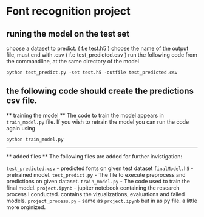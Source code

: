 # Font recognition project

## runing the model on the test set

choose a dataset to predict. ( f.e test.h5 )
choose the name  of the output file, must end with .csv ( f.e test_predicted.csv )
run the following code from the commandline, at the same directory of the model

```
python test_predict.py -set test.h5 -outfile test_predicted.csv
```

the following code should create the predictions csv file.
---

** training the model **
The code to train the model appears in `train_model.py` file.
If you wish to retrain the model you can run the code again using

```
python train_model.py
```
---
** added files **
The following files are added for further invistigation:

`test_predicted.csv` - predicted fonts on given test dataset
`finalModel.h5` 	 - pretrained model.
`test_predict.py`	 - The file to execute preprocess and predictions on given dataset.
`train_model.py` 	 - The code used to train the final model.
`project.ipynb` 	 - jupiter notebook containing the research process I conducted. contains the vizualizations, evaluations and failed models.
`project_process.py` - same as `project.ipynb` but in as py file. a little more orginized.

